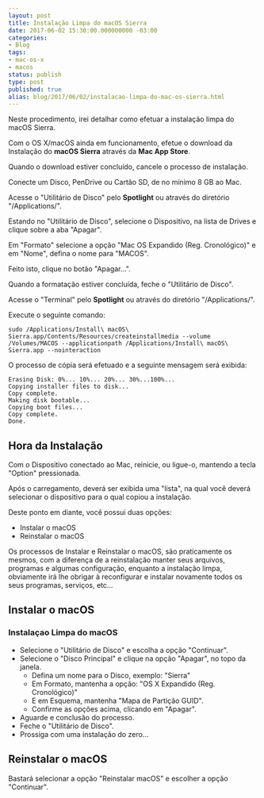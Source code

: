 ```yaml
---
layout: post
title: Instalação Limpa do macOS Sierra
date: 2017-06-02 15:30:00.000000000 -03:00
categories:
- Blog
tags:
- mac-os-x
- macos
status: publish
type: post
published: true
alias: blog/2017/06/02/instalacao-limpa-do-mac-os-sierra.html
---
```

Neste procedimento, irei detalhar como efetuar a instalação limpa do macOS Sierra.

Com o OS X/macOS ainda em funcionamento, efetue o download da Instalação do **macOS Sierra** através da **Mac App Store**.

Quando o download estiver concluído, cancele o processo de instalação.

Conecte um Disco, PenDrive ou Cartão SD, de no mínimo 8 GB ao Mac.

Acesse o "Utilitário de Disco" pelo **Spotlight** ou através do diretório "/Applications/".

Estando no "Utilitário de Disco", selecione o Dispositivo, na lista de Drives e clique sobre a aba "Apagar".

Em "Formato" selecione a opção "Mac OS Expandido (Reg. Cronológico)" e em "Nome", defina o nome para "MACOS".

Feito isto, clique no botão "Apagar...".

Quando a formatação estiver concluída, feche o "Utilitário de Disco".

Acesse o "Terminal" pelo **Spotlight** ou através do diretório "/Applications/".

Execute o seguinte comando:

	sudo /Applications/Install\ macOS\ Sierra.app/Contents/Resources/createinstallmedia --volume /Volumes/MACOS --applicationpath /Applications/Install\ macOS\ Sierra.app --nointeraction


O processo de cópia será efetuado e a seguinte mensagem será exibida:

	Erasing Disk: 0%... 10%... 20%... 30%...100%...
	Copying installer files to disk...
	Copy complete.
	Making disk bootable...
	Copying boot files...
	Copy complete.
	Done.


## Hora da Instalação

Com o Dispositivo conectado ao Mac, reinicie, ou ligue-o, mantendo a tecla "Option" pressionada.

Após o carregamento, deverá ser exibida uma "lista", na qual você deverá selecionar o dispositivo para o qual copiou a instalação.

Deste ponto em diante, você possui duas opções:

* Instalar o macOS
* Reinstalar o macOS

Os processos de Instalar e Reinstalar o macOS, são praticamente os mesmos, com a diferença de a reinstalação manter seus arquivos, programas e algumas configuração, enquanto a instalação limpa, obviamente irá lhe obrigar à reconfigurar e instalar novamente todos os seus programas, serviços, etc...

## Instalar o macOS
### Instalaçao Limpa do macOS

* Selecione o "Utilitário de Disco" e escolha a opção "Continuar".
* Selecione o "Disco Principal" e clique na opção "Apagar", no topo da janela.
	* Defina um nome para o Disco, exemplo: "Sierra"
	* Em Formato, mantenha a opção: "OS X Expandido (Reg. Cronológico)"
	* E em Esquema, mantenha "Mapa de Partição GUID".
	* Confirme as opções acima, clicando em "Apagar".
* Aguarde e conclusão do processo.
* Feche o "Utilitário de Disco".
* Prossiga com uma instalação do zero...

## Reinstalar o macOS

Bastará selecionar a opção "Reinstalar macOS" e escolher a opção "Continuar".
